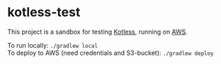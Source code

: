 # kotless-test
This project is a sandbox for testing [Kotless](https://github.com/JetBrains/kotless), running on [AWS](https://aws.amazon.com/).

To run locally: `./gradlew local`   
To deploy to AWS (need credentials and S3-bucket): `./gradlew deploy`
